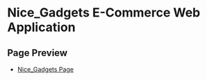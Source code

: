 # Nice_Gadgets E-Commerce Web Application

## Page Preview

- [Nice_Gadgets Page](https://andriyzhabynets.github.io/react-Gadget-shop/)
